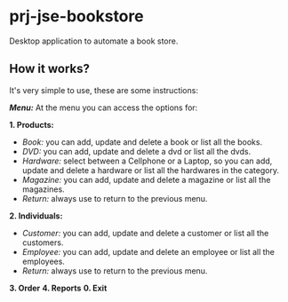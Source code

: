 # prj-jse-bookstore
Desktop application to automate a book store.

## How it works?
It's very simple to use, these are some instructions:

**_Menu:_** 
At the menu you can access the options for:

**1. Products:**
   - _Book:_ you can add, update and delete a book or list all the books.
   - _DVD:_ you can add, update and delete a dvd or list all the dvds.
   - _Hardware:_ select between a Cellphone or a Laptop, so you can add, update and delete a hardware or list all the hardwares in the category.
   - _Magazine:_ you can add, update and delete a magazine or list all the magazines.
   - _Return:_ always use to return to the previous menu.

**2. Individuals:**
   - _Customer:_ you can add, update and delete a customer or list all the customers.
   - _Employee:_ you can add, update and delete an employee or list all the employees.
   - _Return:_ always use to return to the previous menu.

**3. Order**
**4. Reports**
**0. Exit**